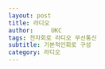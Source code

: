 ```yaml
---
layout: post
title: 라디오
author:     UKC
tags: 전자회로 라디오 무선통신
subtitle: 기본적인회로 구성
category: 라디오
---
```

